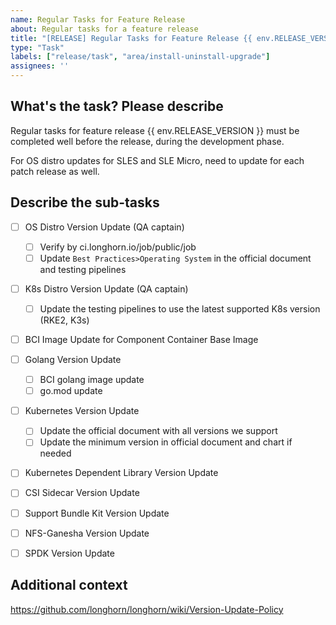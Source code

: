 ```yaml
---
name: Regular Tasks for Feature Release
about: Regular tasks for a feature release
title: "[RELEASE] Regular Tasks for Feature Release {{ env.RELEASE_VERSION }}"
type: "Task"
labels: ["release/task", "area/install-uninstall-upgrade"]
assignees: ''
---
```


## What's the task? Please describe

Regular tasks for feature release {{ env.RELEASE_VERSION }} must be completed well before the release, during the development phase.

For OS distro updates for SLES and SLE Micro, need to update for each patch release as well. 

## Describe the sub-tasks

- [ ] OS Distro Version Update (QA captain)
  - [ ] Verify by ci.longhorn.io/job/public/job
  - [ ] Update `Best Practices>Operating System` in the official document and testing pipelines

- [ ] K8s Distro Version Update (QA captain)
  - [ ] Update the testing pipelines to use the latest supported K8s version (RKE2, K3s)

- [ ] BCI Image Update for Component Container Base Image

- [ ] Golang Version Update
  - [ ] BCI golang image update
  - [ ] go.mod update

- [ ] Kubernetes Version Update 
  - [ ] Update the official document with all versions we support
  - [ ] Update the minimum version in official document and chart if needed

- [ ] Kubernetes Dependent Library Version Update

- [ ] CSI Sidecar Version Update

- [ ] Support Bundle Kit Version Update

- [ ] NFS-Ganesha Version Update

- [ ] SPDK Version Update

## Additional context

https://github.com/longhorn/longhorn/wiki/Version-Update-Policy
